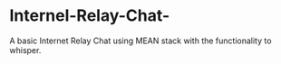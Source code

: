 # Internel-Relay-Chat-
A basic Internet Relay Chat using MEAN stack with the functionality to whisper.
